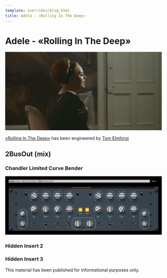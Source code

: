 ```yaml
---
template: overrides/blog.html
title: Adele - «Rolling In The Deep»
---
```


# Adele - «Rolling In The Deep»
[![Cover][1]][1]

[1]: assets/images/chains/007-adele-rolling-in-the-deep/cover.jpg

[«Rolling In The Deep»][2] has been engineered by [Tom Elmhirst][3]

[2]: https://www.youtube.com/watch?v=rYEDA3JcQqw
[3]: https://tomelmhirst.net/

## 2BusOut (mix)

### Chandler Limited Curve Bender
[![Chandler Limited Curve Bender][4]][4]

[4]: assets/images/chains/007-adele-rolling-in-the-deep/bus/2busout/001-chandler-limited-curve-bender.jpg

### Hidden Insert 2

### Hidden Insert 3

[^1]:
This material has been published for informational purposes only.